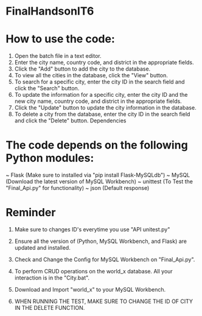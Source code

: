 # FinalHandsonIT6


# How to use the code:

1. Open the batch file in a text editor.
2. Enter the city name, country code, and district in the appropriate fields.
3. Click the "Add" button to add the city to the database.
4. To view all the cities in the database, click the "View" button.
5. To search for a specific city, enter the city ID in the search field and click the "Search" button.
6. To update the information for a specific city, enter the city ID and the new city name, country code, and district in the appropriate fields.
7. Click the "Update" button to update the city information in the database.
8. To delete a city from the database, enter the city ID in the search field and click the "Delete" button.
Dependencies

# The code depends on the following Python modules:
~ Flask (Make sure to installed via "pip install Flask-MySQLdb")
~ MySQL (Download the latest version of MySQL Workbench)
~ unittest (To Test the "Final_Api.py" for functionality)
~ json (Default response)

# Reminder
1. Make sure to changes ID's everytime you use "API unitest.py"
2. Ensure all the version of (Python, MySQL Workbench, and Flask) are updated and installed.
3. Check and Change the Config for MySQL Workbench on "Final_Api.py".
4. To perform CRUD operations on the world_x database. All your interaction is in the "City.bat".
5. Download and Import "world_x" to your MySQL Workbench.

6. WHEN RUNNING THE TEST, MAKE SURE TO CHANGE THE ID OF CITY IN THE DELETE FUNCTION.
